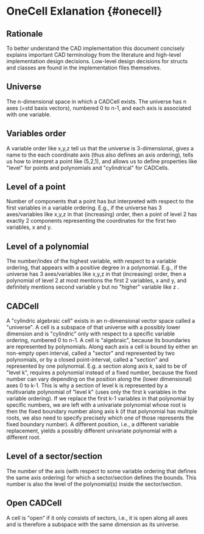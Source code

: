 # OneCell Exlanation {#onecell}

## Rationale
To better understand the CAD implementation this document concisely explains
important CAD terminology from the literature and high-level implementation
design decisions. Low-level design decisions for structs and classes are found
in the implementation files themselves.

## Universe
The n-dimensional space in which a CADCell exists.  The universe has n axes
(=std basis vectors), numbered 0 to n-1, and each axis is associated with one
variable.

## Variables order
A variable order like x,y,z tell us that the universe is 3-dimensional, gives
a name to the each coordinate axis (thus also defines an axis ordering), tells
us how to interpret a point like (5,2,1), and allows us to define properties
like "level" for points and polynomials and "cylindrical" for CADCells.

## Level of a point
Number of components that a point has but interpreted with respect to the first
variables in a variable ordering. E.g., if the universe has 3 axes/variables
like x,y,z in that (increasing) order, then a point of level 2 has exactly
2 components representing the coordinates for the first two variables, x and y.

## Level of a polynomial
The number/index of the highest variable, with respect to a variable
ordering, that appears with a positive degree in a polynomial. E.g., if the
universe has 3 axes/variables like x,y,z in that (increasing) order, then
a polynomial of level 2 at most mentions the first 2 variables, x and y, and
definitely mentions second variable y but no "higher" variable like z .

## CADCell
A "cylindric algebraic cell" exists in an n-dimensional vector space called a
"universe".  A cell is a subspace of that universe with a possibly lower
dimension and is "cylindric" only with respect to a specific variable
ordering, numbered 0 to n-1.
A cell is "algebraic", because its boundaries are represented by polynomials.
Along each axis a cell is bound by either an non-empty open interval, called a
"sector" and represented by two polynomials, or by a closed point-interval,
called a "section" and represented by one polynomial.
E.g. a section along axis k, said to be of "level k", requires a polynomial
instead of a fixed number, because the fixed number can vary depending on the
position along the (lower dimensional) axes 0 to k-1.  This is why a section of
level k is represented by a multivariate polynomial of "level k" (uses only the
first k variables in the variable ordering).  If we replace the first k-1
variables in that polynomial by specific numbers, we are left with a univariate
polynomial whose root is then the fixed boundary number along axis k (if that
polynomial has multiple roots, we also need to specify precisely which one of
those represents the fixed boundary number). A different position, i.e., a
different variable replacement, yields a possibly different univariate
polynomial with a different root.

## Level of a sector/section
The number of the axis (with respect to some variable ordering that defines the
same axis ordering) for which a sector/section defines the bounds. This number
is also the level of the polynomial(s) inside the sector/section.

## Open CADCell
A cell is "open" if it only consists of sectors, i.e., it is open along all
axes and is therefore a subspace with the same dimension as its universe.
